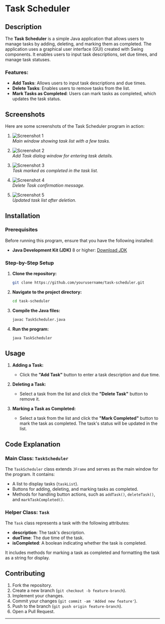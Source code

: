 # Task Scheduler

## Description
The **Task Scheduler** is a simple Java application that allows users to manage tasks by adding, deleting, and marking them as completed. The application uses a graphical user interface (GUI) created with Swing components. It enables users to input task descriptions, set due times, and manage task statuses.

### Features:
- **Add Tasks**: Allows users to input task descriptions and due times.
- **Delete Tasks**: Enables users to remove tasks from the list.
- **Mark Tasks as Completed**: Users can mark tasks as completed, which updates the task status.

## Screenshots
Here are some screenshots of the Task Scheduler program in action:

1. ![Screenshot 1](screenshots/screenshot1.png)  
   *Main window showing task list with a few tasks.*

2. ![Screenshot 2](screenshots/screenshot2.png)  
   *Add Task dialog window for entering task details.*

3. ![Screenshot 3](screenshots/screenshot3.png)  
   *Task marked as completed in the task list.*

4. ![Screenshot 4](screenshots/screenshot4.png)  
   *Delete Task confirmation message.*

5. ![Screenshot 5](screenshots/screenshot5.png)  
   *Updated task list after deletion.*

## Installation

### Prerequisites
Before running this program, ensure that you have the following installed:
- **Java Development Kit (JDK)** 8 or higher: [Download JDK](https://www.oracle.com/java/technologies/javase-jdk8-downloads.html)

### Step-by-Step Setup

1. **Clone the repository:**
   ```bash
   git clone https://github.com/yourusername/task-scheduler.git
   ```

2. **Navigate to the project directory:**
   ```bash
   cd task-scheduler
   ```

3. **Compile the Java files:**
   ```bash
   javac TaskScheduler.java
   ```

4. **Run the program:**
   ```bash
   java TaskScheduler
   ```

## Usage

1. **Adding a Task:**
   - Click the **"Add Task"** button to enter a task description and due time.
   
2. **Deleting a Task:**
   - Select a task from the list and click the **"Delete Task"** button to remove it.

3. **Marking a Task as Completed:**
   - Select a task from the list and click the **"Mark Completed"** button to mark the task as completed. The task's status will be updated in the list.

## Code Explanation

### Main Class: `TaskScheduler`

The `TaskScheduler` class extends `JFrame` and serves as the main window for the program. It contains:
- A list to display tasks (`taskList`).
- Buttons for adding, deleting, and marking tasks as completed.
- Methods for handling button actions, such as `addTask()`, `deleteTask()`, and `markTaskCompleted()`.

### Helper Class: `Task`

The `Task` class represents a task with the following attributes:
- **description**: The task's description.
- **dueTime**: The due time of the task.
- **isCompleted**: A boolean indicating whether the task is completed.

It includes methods for marking a task as completed and formatting the task as a string for display.

## Contributing

1. Fork the repository.
2. Create a new branch (`git checkout -b feature-branch`).
3. Implement your changes.
4. Commit your changes (`git commit -am 'Added new feature'`).
5. Push to the branch (`git push origin feature-branch`).
6. Open a Pull Request.

---
